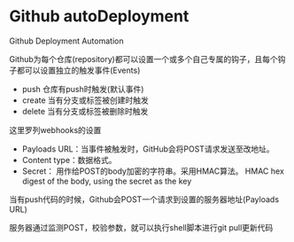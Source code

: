 # Github autoDeployment
Github Deployment Automation

Github为每个仓库(repository)都可以设置一个或多个自己专属的钩子，且每个钩子都可以设置独立的触发事件(Events)

 - push	    仓库有push时触发(默认事件)
 - create	当有分支或标签被创建时触发
 - delete	当有分支或标签被删除时触发

这里罗列webhooks的设置

 - Payloads URL：当事件被触发时，GitHub会将POST请求发送至改地址。
 - Content type：数据格式。
 - Secret： 用作给POST的body加密的字符串。采用HMAC算法。 HMAC hex digest of the body, using the secret as the key

当有push代码的时候，Github会POST一个请求到设置的服务器地址(Payloads URL)

服务器通过监测POST，校验参数，就可以执行shell脚本进行git pull更新代码